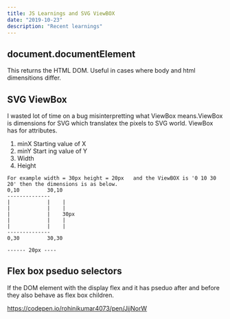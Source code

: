 ```yaml
---
title: JS Learnings and SVG ViewBOX
date: "2019-10-23"
description: "Recent learnings"
---
```


## document.documentElement

This returns the HTML DOM. Useful in cases where body and html dimensitions differ.

## SVG ViewBox

I wasted lot of time on a bug misinterpretting what ViewBox means.ViewBox is dimensions for SVG which translatex the pixels to SVG world.
ViewBox has for attributes. 
1. minX  Starting value of X
2. minY  Start  ing value of Y
3. Width
4. Height

```
For example width = 30px height = 20px   and the ViewBOX is '0 10 30 20' then the dimensions is as below.
0,10         30,10
--------------
|            |    |        
|            |    |
|            |    30px   
|            |    |         
|            |    |         
--------------
0,30         30,30

------ 20px ----
```

## Flex box pseduo selectors

If the DOM element with the display flex and it has pseduo after and before they also behave as flex box children.

https://codepen.io/rohinikumar4073/pen/JjjNorW